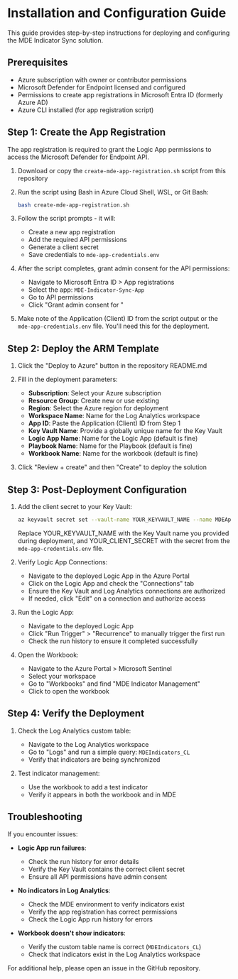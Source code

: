 # Installation and Configuration Guide

This guide provides step-by-step instructions for deploying and configuring the MDE Indicator Sync solution.

## Prerequisites

- Azure subscription with owner or contributor permissions
- Microsoft Defender for Endpoint licensed and configured
- Permissions to create app registrations in Microsoft Entra ID (formerly Azure AD)
- Azure CLI installed (for app registration script)

## Step 1: Create the App Registration

The app registration is required to grant the Logic App permissions to access the Microsoft Defender for Endpoint API.

1. Download or copy the `create-mde-app-registration.sh` script from this repository

2. Run the script using Bash in Azure Cloud Shell, WSL, or Git Bash:
   ```bash
   bash create-mde-app-registration.sh
   ```

3. Follow the script prompts - it will:
   - Create a new app registration
   - Add the required API permissions
   - Generate a client secret
   - Save credentials to `mde-app-credentials.env`

4. After the script completes, grant admin consent for the API permissions:
   - Navigate to Microsoft Entra ID > App registrations
   - Select the app: `MDE-Indicator-Sync-App`
   - Go to API permissions
   - Click "Grant admin consent for <your-tenant>"

5. Make note of the Application (Client) ID from the script output or the `mde-app-credentials.env` file. You'll need this for the deployment.

## Step 2: Deploy the ARM Template

1. Click the "Deploy to Azure" button in the repository README.md

2. Fill in the deployment parameters:
   - **Subscription**: Select your Azure subscription
   - **Resource Group**: Create new or use existing
   - **Region**: Select the Azure region for deployment
   - **Workspace Name**: Name for the Log Analytics workspace
   - **App ID**: Paste the Application (Client) ID from Step 1
   - **Key Vault Name**: Provide a globally unique name for the Key Vault
   - **Logic App Name**: Name for the Logic App (default is fine)
   - **Playbook Name**: Name for the Playbook (default is fine)
   - **Workbook Name**: Name for the workbook (default is fine)

3. Click "Review + create" and then "Create" to deploy the solution

## Step 3: Post-Deployment Configuration

1. Add the client secret to your Key Vault:
   ```bash
   az keyvault secret set --vault-name YOUR_KEYVAULT_NAME --name MDEAppSecret --value YOUR_CLIENT_SECRET
   ```
   Replace YOUR_KEYVAULT_NAME with the Key Vault name you provided during deployment, and YOUR_CLIENT_SECRET with the secret from the `mde-app-credentials.env` file.

2. Verify Logic App Connections:
   - Navigate to the deployed Logic App in the Azure Portal
   - Click on the Logic App and check the "Connections" tab
   - Ensure the Key Vault and Log Analytics connections are authorized
   - If needed, click "Edit" on a connection and authorize access

3. Run the Logic App:
   - Navigate to the deployed Logic App
   - Click "Run Trigger" > "Recurrence" to manually trigger the first run
   - Check the run history to ensure it completed successfully

4. Open the Workbook:
   - Navigate to the Azure Portal > Microsoft Sentinel
   - Select your workspace
   - Go to "Workbooks" and find "MDE Indicator Management"
   - Click to open the workbook

## Step 4: Verify the Deployment

1. Check the Log Analytics custom table:
   - Navigate to the Log Analytics workspace
   - Go to "Logs" and run a simple query: `MDEIndicators_CL`
   - Verify that indicators are being synchronized

2. Test indicator management:
   - Use the workbook to add a test indicator
   - Verify it appears in both the workbook and in MDE

## Troubleshooting

If you encounter issues:

- **Logic App run failures**:
  - Check the run history for error details
  - Verify the Key Vault contains the correct client secret
  - Ensure all API permissions have admin consent

- **No indicators in Log Analytics**:
  - Check the MDE environment to verify indicators exist
  - Verify the app registration has correct permissions
  - Check the Logic App run history for errors

- **Workbook doesn't show indicators**:
  - Verify the custom table name is correct (`MDEIndicators_CL`)
  - Check that indicators exist in the Log Analytics workspace

For additional help, please open an issue in the GitHub repository.
